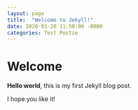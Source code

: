 ```yaml
---
layout: page
title:  "Welcome to Jekyll!"
date: 2020-03-20 11:50:00 -0000
categories: Test Postie
---
```


# Welcome

**Hello world**, this is my first Jekyll blog post.

I hope you like it!